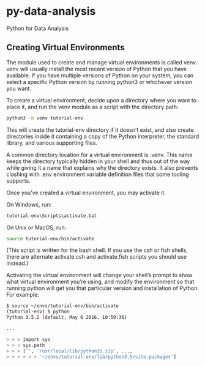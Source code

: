 # py-data-analysis

Python for Data Analysis

## Creating Virtual Environments

The module used to create and manage virtual environments is called venv. venv will usually install the most recent version of Python that you have available. If you have multiple versions of Python on your system, you can select a specific Python version by running python3 or whichever version you want.

To create a virtual environment, decide upon a directory where you want to place it, and run the venv module as a script with the directory path:

```bash
python3 -m venv tutorial-env
```

This will create the tutorial-env directory if it doesn’t exist, and also create directories inside it containing a copy of the Python interpreter, the standard library, and various supporting files.

A common directory location for a virtual environment is .venv. This name keeps the directory typically hidden in your shell and thus out of the way while giving it a name that explains why the directory exists. It also prevents clashing with .env environment variable definition files that some tooling supports.

Once you’ve created a virtual environment, you may activate it.

On Windows, run:

```bash
tutorial-env\Scripts\activate.bat
```

On Unix or MacOS, run:

```bash
source tutorial-env/bin/activate
```

(This script is written for the bash shell. If you use the csh or fish shells, there are alternate activate.csh and activate.fish scripts you should use instead.)

Activating the virtual environment will change your shell’s prompt to show what virtual environment you’re using, and modify the environment so that running python will get you that particular version and installation of Python. For example:

```bash
$ source ~/envs/tutorial-env/bin/activate
(tutorial-env) $ python
Python 3.5.1 (default, May 6 2016, 10:59:36)

...

> > > import sys
> > > sys.path
> > > ['', '/usr/local/lib/python35.zip', ...,
> > > > > > '~/envs/tutorial-env/lib/python3.5/site-packages']
```
